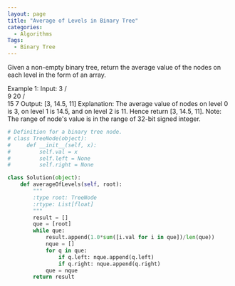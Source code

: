 ```yaml
---
layout: page
title: "Average of Levels in Binary Tree"
categories:
  - Algorithms
Tags:
  - Binary Tree
---
```


Given a non-empty binary tree, return the average value of the nodes on each level in the form of an array.

Example 1:
Input:
    3
   / \
  9  20
    /  \
   15   7
Output: [3, 14.5, 11]
Explanation:
The average value of nodes on level 0 is 3,  on level 1 is 14.5, and on level 2 is 11. Hence return [3, 14.5, 11].
Note:
The range of node's value is in the range of 32-bit signed integer.


```python
# Definition for a binary tree node.
# class TreeNode(object):
#     def __init__(self, x):
#         self.val = x
#         self.left = None
#         self.right = None

class Solution(object):
    def averageOfLevels(self, root):
        """
        :type root: TreeNode
        :rtype: List[float]
        """
        result = []
        que = [root]
        while que:
            result.append(1.0*sum([i.val for i in que])/len(que))
            nque = []
            for q in que:
                if q.left: nque.append(q.left)
                if q.right: nque.append(q.right)
            que = nque
        return result
                
```

